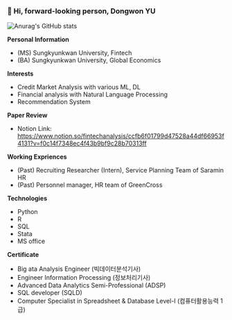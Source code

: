 ### 👋 Hi, forward-looking person, Dongwon YU

![Anurag's GitHub stats](https://github-readme-stats.vercel.app/api?username=anuraghazra&show_icons=true&theme=transparent)

**Personal Information**
  + (MS) Sungkyunkwan University, Fintech 
  + (BA) Sungkyunkwan University, Global Economics 

**Interests**
  + Credit Market Analysis with various ML, DL
  + Financial analysis with Natural Language Processing
  + Recommendation System

**Paper Review**
  + Notion Link:  <https://www.notion.so/fintechanalysis/ccfb6f01799d47528a44df66953f4131?v=f0c14f7348ec4f43b9bf9c28b70313ff>

**Working Expriences**
  + (Past) Recruiting Researcher (Intern), Service Planning Team of Saramin HR
  + (Past) Personnel manager, HR team of GreenCross

**Technologies**
  + Python
  + R
  + SQL
  + Stata
  + MS office

**Certificate**
  + Big ata Analysis Engineer (빅데이터분석기사)
  + Engineer Information Processing (정보처리기사)
  + Advanced Data Analytics Semi-Professional (ADSP)
  + SQL developer (SQLD)
  + Computer Specialist in Spreadsheet & Database Level-I (컴퓨터활용능력 1급)



<!--
**liveleisurely/liveleisurely** is a ✨ _special_ ✨ repository because its `README.md` (this file) appears on your GitHub profile.

Here are some ideas to get you started:

- 🔭 I’m currently working on ...
- 🌱 I’m currently learning ...
- 👯 I’m looking to collaborate on ...
- 🤔 I’m looking for help with ...
- 💬 Ask me about ...
- 📫 How to reach me: ...
- 😄 Pronouns: ...
- ⚡ Fun fact: ...
-->
